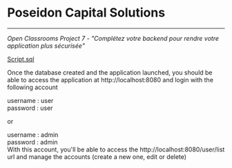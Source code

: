<h1>Poseidon Capital Solutions</h1>
<hr />
<em>Open Classrooms Project 7 - "Complétez votre backend pour rendre votre application plus sécurisée"</em>

<a href="doc/data.sql">Script.sql</a>

Once the database created and the application launched, you should be able to access the application at http://localhost:8080 and login with the following account

username : user<br />
password : user

or

username : admin<br />
password : admin<br />
With this account, you'll be able to access the http://localhost:8080/user/list url and manage the accounts (create a new one, edit or delete)
